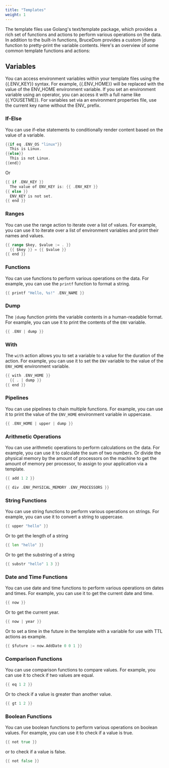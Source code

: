 ```yaml
---
title: "Templates"
weight: 1
---
```

The template files use Golang's text/template package, which provides a rich set of functions and actions to perform various operations on the data. In addition to the built-in functions, BruceDom provides a custom |dump function to pretty-print the variable contents. Here's an overview of some common template functions and actions:

## Variables
You can access environment variables within your template files using the {{.ENV_KEY}} syntax. For example, {{.ENV_HOME}} will be replaced with the value of the ENV_HOME environment variable. If you set an environment variable using an operator, you can access it with a full name like {{.YOUSETME}}. For variables set via an environment properties file, use the current key name without the ENV_ prefix.

### If-Else
You can use if-else statements to conditionally render content based on the value of a variable.

```go
{{if eq .ENV_OS "linux"}}
  This is Linux.
{{else}}
  This is not Linux.
{{end}}
```

Or
```go
{{ if .ENV_KEY }}
  The value of ENV_KEY is: {{ .ENV_KEY }}
{{ else }}
  ENV_KEY is not set.
{{ end }}
```

### Ranges
You can use the range action to iterate over a list of values. For example, you can use it to iterate over a list of environment variables and print their names and values.

```go
{{ range $key, $value := . }}
  {{ $key }} = {{ $value }}
{{ end }}
```

### Functions
You can use functions to perform various operations on the data. For example, you can use the `printf` function to format a string.

```go
{{ printf "Hello, %s!" .ENV_NAME }}
```

### Dump
The `|dump` function prints the variable contents in a human-readable format. For example, you can use it to print the contents of the `ENV` variable.

```go
{{ .ENV | dump }}
```

### With
The `with` action allows you to set a variable to a value for the duration of the action. For example, you can use it to set the `ENV` variable to the value of the `ENV_HOME` environment variable.

```go
{{ with .ENV_HOME }}
  {{ . | dump }}
{{ end }}
```

### Pipelines
You can use pipelines to chain multiple functions. For example, you can use it to print the value of the `ENV_HOME` environment variable in uppercase.

```go
{{ .ENV_HOME | upper | dump }}
```

### Arithmetic Operations
You can use arithmetic operations to perform calculations on the data. For example, you can use it to calculate the sum of two numbers.  Or divide the physical memory by the amount of processors on the machine to get the amount of memory per processor, to assign to your application via a template.

```go
{{ add 1 2 }}
```

```go
{{ div .ENV_PHYSICAL_MEMORY .ENV_PROCESSORS }}
```

### String Functions
You can use string functions to perform various operations on strings. For example, you can use it to convert a string to uppercase.

```go
{{ upper "hello" }}
```

Or to get the length of a string

```go
{{ len "hello" }}
```

Or to get the substring of a string

```go
{{ substr "hello" 1 3 }}
```

### Date and Time Functions
You can use date and time functions to perform various operations on dates and times. For example, you can use it to get the current date and time.

```go
{{ now }}
```

Or to get the current year.

```go
{{ now | year }}
```

Or to set a time in the future in the template with a variable for use with TTL actions as example.

```go
{{ $future := now.AddDate 0 0 1 }}
```

### Comparison Functions
You can use comparison functions to compare values. For example, you can use it to check if two values are equal.

```go
{{ eq 1 2 }}
```

Or to check if a value is greater than another value.

```go
{{ gt 1 2 }}
```

### Boolean Functions
You can use boolean functions to perform various operations on boolean values. For example, you can use it to check if a value is true.

```go
{{ not true }}
```

or to check if a value is false.

```go
{{ not false }}
```


